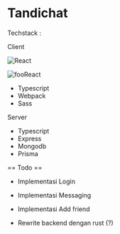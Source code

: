 # Tandichat

Techstack :

Client

![React](https://www.google.com/url?sa=i&url=https%3A%2F%2Fen.wikipedia.org%2Fwiki%2FReact_%2528software%2529&psig=AOvVaw0z0y0ToWatsCD9oFdpxRUF&ust=1683732793475000&source=images&cd=vfe&ved=0CBEQjRxqFwoTCJjQxMrH6P4CFQAAAAAdAAAAABAJ)


<p><img src="https://www.google.com/url?sa=i&url=https%3A%2F%2Fen.wikipedia.org%2Fwiki%2FReact_%2528software%2529&psig=AOvVaw0z0y0ToWatsCD9oFdpxRUF&ust=1683732793475000&source=images&cd=vfe&ved=0CBEQjRxqFwoTCJjQxMrH6P4CFQAAAAAdAAAAABAJ" alt="foo" title="title" />React</p>



- Typescript
- Webpack
- Sass

Server

- Typescript
- Express
- Mongodb
- Prisma

== Todo ==

- Implementasi Login
- Implementasi Messaging
- Implementasi Add friend

- Rewrite backend dengan rust (?)
